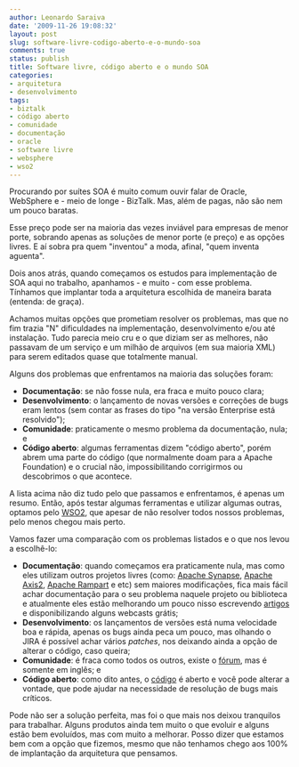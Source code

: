 ```yaml
---
author: Leonardo Saraiva
date: '2009-11-26 19:08:32'
layout: post
slug: software-livre-codigo-aberto-e-o-mundo-soa
comments: true
status: publish
title: Software livre, código aberto e o mundo SOA
categories:
- arquitetura
- desenvolvimento
tags:
- biztalk
- código aberto
- comunidade
- documentação
- oracle
- software livre
- websphere
- wso2
---
```


Procurando por suítes SOA é muito comum ouvir falar de Oracle, WebSphere e -
meio de longe - BizTalk. Mas, além de pagas, não são nem um pouco baratas.

Esse preço pode ser na maioria das vezes inviável para empresas de menor
porte, sobrando apenas as soluções de menor porte (e preço) e as opções
livres. E aí sobra pra quem "inventou" a moda, afinal, "quem inventa aguenta".

Dois anos atrás, quando começamos os estudos para implementação de SOA aqui no
trabalho, apanhamos - e muito - com esse problema. Tínhamos que implantar toda
a arquitetura escolhida de maneira barata (entenda: de graça).

Achamos muitas opções que prometiam resolver os problemas, mas que no fim
trazia "N" dificuldades na implementação, desenvolvimento e/ou até instalação.
Tudo parecia meio cru e o que diziam ser as melhores, não passavam de um
serviço e um milhão de arquivos (em sua maioria XML) para serem editados quase
que totalmente manual.

Alguns dos problemas que enfrentamos na maioria das soluções foram:

  * **Documentação**: se não fosse nula, era fraca e muito pouco clara;
  * **Desenvolvimento**: o lançamento de novas versões e correções de bugs eram lentos (sem contar as frases do tipo "na versão Enterprise está resolvido");
  * **Comunidade**: praticamente o mesmo problema da documentação, nula; e
  * **Código aberto**: algumas ferramentas dizem "código aberto", porém abrem uma parte do código (que normalmente doam para a Apache Foundation) e o crucial não, impossibilitando corrigirmos ou descobrimos o que acontece.

A lista acima não diz tudo pelo que passamos e enfrentamos, é apenas um
resumo. Então, após testar algumas ferramentas e utilizar algumas outras,
optamos pelo [WSO2](http://www.wso2.org/), que apesar de não resolver todos
nossos problemas, pelo menos chegou mais perto.

Vamos fazer uma comparação com os problemas listados e o que nos levou a
escolhê-lo:

  * **Documentação**: quando começamos era praticamente nula, mas como eles utilizam outros projetos livres (como: [Apache Synapse](http://synapse.apache.org), [Apache Axis2](http://ws.apache.org/axis2), [Apache Rampart](http://ws.apache.org/rampart) e etc) sem maiores modificações, fica mais fácil achar documentação para o seu problema naquele projeto ou biblioteca e atualmente eles estão melhorando um pouco nisso escrevendo [artigos](http://wso2.org/library) e disponibilizando alguns webcasts grátis;
  * **Desenvolvimento**: os lançamentos de versões está numa velocidade boa e rápida, apenas os bugs ainda peca um pouco, mas olhando o JIRA é possível achar vários _patches_, nos deixando ainda a opção de alterar o código, caso queira;
  * **Comunidade**: é fraca como todos os outros, existe o [fórum](http://wso2.org/forum), mas é somente em inglês; e
  * **Código aberto**: como dito antes, o [código](https://wso2.org/svn/browse/wso2/trunk/) é aberto e você pode alterar a vontade, que pode ajudar na necessidade de resolução de bugs mais críticos.

Pode não ser a solução perfeita, mas foi o que mais nos deixou tranquilos para
trabalhar. Alguns produtos ainda tem muito o que evoluir e alguns estão bem
evoluídos, mas com muito a melhorar. Posso dizer que estamos bem com a opção
que fizemos, mesmo que não tenhamos chego aos 100% de implantação da
arquitetura que pensamos.

